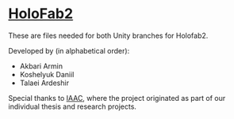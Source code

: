 # [HoloFab2](https://holofab.github.io/)

These are files needed for both Unity branches for Holofab2.

Developed by (in alphabetical order):

- Akbari Armin
- Koshelyuk Daniil
- Talaei Ardeshir

Special thanks to [IAAC](https://iaac.net/), where the project originated as part of our individual thesis and research projects.
